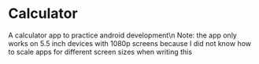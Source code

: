 # Calculator
A calculator app to practice android development\n
Note: the app only works on 5.5 inch devices with 1080p screens because I did not know how to scale apps for different screen sizes when writing this
